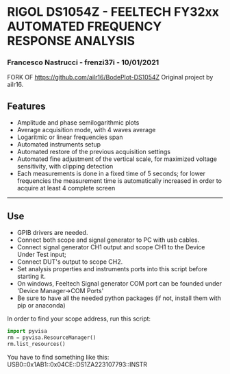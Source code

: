 # RIGOL DS1054Z - FEELTECH FY32xx AUTOMATED FREQUENCY RESPONSE ANALYSIS
### Francesco Nastrucci - frenzi37i - 10/01/2021

FORK OF https://github.com/ailr16/BodePlot-DS1054Z
Original project by ailr16.

## Features
* Amplitude and phase semilogarithmic plots
* Average acquisition mode, with 4 waves average
* Logaritmic or linear frequencies span 
* Automated instruments setup
* Automated restore of the previous acquisition settings
* Automated fine adjustment of the vertical scale, for maximized voltage sensitivity, with clipping detection 
* Each measurements is done in a fixed time of 5 seconds; for lower frequencies the measurement time is automatically increased in order to acquire at least 4 complete screen
________________________________________________________________________________________________
## Use 
* GPIB drivers are needed. 
* Connect both scope and signal generator to PC with usb cables. 
* Connect signal generator CH1 output and scope CH1 to the Device Under Test input; 
* Connect DUT's output to scope CH2.
* Set analysis properties and instruments ports into this script before starting it.
* On windows, Feeltech Signal generator COM port can be founded under 'Device Manager->COM Ports'
* Be sure to have all the needed python packages (if not, install them with pip or anaconda)

In order to find your scope address, run this script:
```python
import pyvisa
rm = pyvisa.ResourceManager()
rm.list_resources()
```
You have to find something like this: 
USB0::0x1AB1::0x04CE::DS1ZA223107793::INSTR

